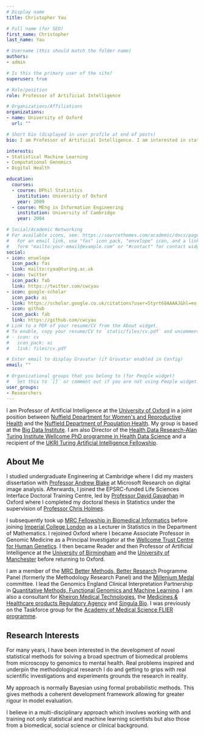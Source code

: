 ```yaml
---
# Display name
title: Christopher Yau

# Full name (for SEO)
first_name: Christopher
last_name: Yau

# Username (this should match the folder name)
authors:
- admin

# Is this the primary user of the site?
superuser: true

# Role/position
role: Professor of Artificial Intelligence

# Organizations/Affiliations
organizations:
- name: University of Oxford
  url: ""

# Short bio (displayed in user profile at end of posts)
bio: I am Professor of Artificial Intelligence. I am interested in statistical machine learning and its applications in the biomedical sciences.

interests:
- Statistical Machine Learning
- Computational Genomics
- Digital Health

education:
  courses:
  - course: DPhil Statistics
    institution: University of Oxford
    year: 2009
  - course: MEng in Information Engineering
    institution: University of Cambridge
    year: 2004

# Social/Academic Networking
# For available icons, see: https://sourcethemes.com/academic/docs/page-builder/#icons
#   For an email link, use "fas" icon pack, "envelope" icon, and a link in the
#   form "mailto:your-email@example.com" or "#contact" for contact widget.
social:
- icon: envelope
  icon_pack: fas
  link: mailto:cyau@turing.ac.uk
- icon: twitter
  icon_pack: fab
  link: https://twitter.com/cwcyau
- icon: google-scholar
  icon_pack: ai
  link: https://scholar.google.co.uk/citations?user=5tyrt68AAAAJ&hl=en
- icon: github
  icon_pack: fab
  link: https://github.com/cwcyau
# Link to a PDF of your resume/CV from the About widget.
# To enable, copy your resume/CV to `static/files/cv.pdf` and uncomment the lines below.
# - icon: cv
#   icon_pack: ai
#   link: files/cv.pdf

# Enter email to display Gravatar (if Gravatar enabled in Config)
email: ""

# Organizational groups that you belong to (for People widget)
#   Set this to `[]` or comment out if you are not using People widget.
user_groups:
- Researchers
---
```


I am Professor of Artificial Intelligence at the [University of Oxford](http://www.ox.ac.uk) in a joint position between [Nuffield Department for Women's and Reproductive Health](https://www.wrh.ox.ac.uk/team/christoper-yau) and the [Nuffield Department of Population Health](https://www.npdh.ox.ac.uk/). My group is based at the [Big Data Institute](http://www.bdi.ox.ac.uk). I am also Director of the [Health Data Research-Alan Turing Institute Wellcome PhD programme in Health Data Science](https://www.hdruk.ac.uk/talent-training/hdr-uk-turing-phd-programme-funded-by-the-wellcome-trust/) and a recipient of the [UKRI Turing Artificial Intelligence Fellowship](https://www.ukri.org/news/new-turing-ai-fellows-to-deliver-world-class-ai-research/).

## About Me

I studied undergraduate Engineering at Cambridge where I did my masters dissertation with [Professor Andrew Blake](https://en.wikipedia.org/wiki/Andrew_Blake_(scientist)) at Microsoft Research on digital image analysis. Afterwards, I joined the EPSRC-funded Life Sciences Interface Doctoral Training Centre, led by [Professor David Gavaghan](https://www.cs.ox.ac.uk/people/david.gavaghan/) in Oxford where I completed my doctoral thesis in Statistics under the supervision of [Professor Chris Holmes](http://www.stats.ox.ac.uk/~cholmes/).

I subsequently took up [MRC Fellowship in Biomedical Informatics](https://gtr.ukri.org/projects?ref=G0701810) before joining [Imperial College London](http://www.ic.ac.uk) as a Lecturer in Statistics in the Department of Mathematics. I rejoined Oxford where I became Associate Professor in Genomic Medicine as a Principal Investigator at the [Wellcome Trust Centre for Human Genetics](http://www.well.ox.ac.uk). I then became Reader and then Professor of Artificial Intelligence at the [University of Birmingham](http://www.birmingham.ac.uk) and the [University of Manchester](http://www.manchester.ac.uk) before returning to Oxford.

I am a member of the [MRC Better Methods, Better Research](https://mrc.ukri.org/funding/science-areas/methodology-research/) Programme Panel (formerly the Methodology Research Panel) and the [Millenium Medal](https://mrc.ukri.org/successes/awards-recognition/) committee. I lead the Genomics England Clinical Interpretation Partnership in [Quantitative Methods, Functional Genomics and Machine Learning](https://www.genomicsengland.co.uk/portfolio/quantitative-methods-machine-learning-and-functional-genomics-gecip-domain-various-universities/). I am also a consultant for [Kheiron Medical Technologies](https://www.kheironmed.com/), the [Medicines & Healthcare products
Regulatory Agency](https://www.gov.uk/government/organisations/medicines-and-healthcare-products-regulatory-agency) and [Singula Bio](https://singulabio.com/). I was previously on the Taskforce group for the [Academy of Medical Science FLIER programme](https://acmedsci.ac.uk/grants-and-schemes/mentoring-and-other-schemes/FLIER). 

## Research Interests

For many years, I have been interested in the development of novel statistical methods for solving a broad spectrum of biomedical problems from microscopy to genomics to mental health. Real problems inspired and underpin the methodological research I do and getting to grips with real scientific investigations and experiments grounds the research in reality. 

My approach is normally Bayesian using formal probabilistic methods. This gives methods a coherent development framework allowing for greater rigour in model evaluation.

I believe in a multi-disciplinary approach which involves working with and training not only statistical and machine learning scientists but also those from a biomedical, social science or clinical background.  
